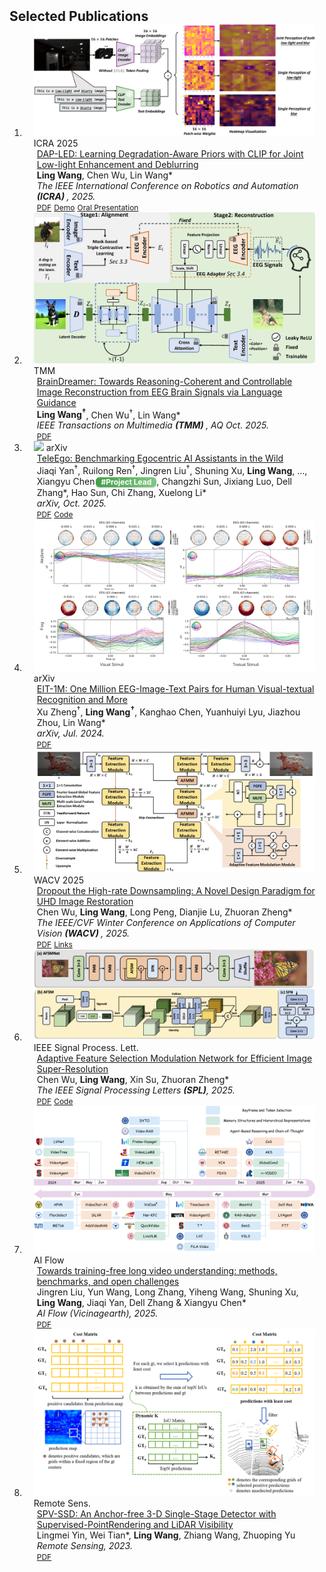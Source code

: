 <h2 id="publications" style="margin: 2px 0px -15px;">Selected Publications</h2>

<div class="publications">
<style>
.project-lead {
  display:inline-flex;
  align-items:center;
  gap:0px;
  padding:2px 8px;
  margin-left:2px;
  border-radius:6px;
  background:linear-gradient(90deg,#43a047,#81c784);
  color:#fff;
  font-size:0.75rem;
  font-weight:700;
  line-height:1;
  box-shadow:0 1px 2px rgba(0,0,0,0.15);
}
@media (prefers-color-scheme: dark){
  .project-lead {background:linear-gradient(90deg,#66bb6a,#a5d6a7);}
}
</style>
<ol class="bibliography">

<li>
<div class="pub-row">
  <div class="col-sm-3 abbr" style="position: relative;padding-right: 15px;padding-left: 15px;">
    <img src="assets/img/icra25_visualization.png" class="teaser img-fluid z-depth-1">
    <abbr class="badge">ICRA 2025</abbr>
  </div>

  <div class="col-sm-9" style="position: relative;padding-right: 15px;padding-left: 20px;">
    <div class="title"><a href="https://doi.org/10.1109/ICRA55743.2025.11128232">DAP-LED: Learning Degradation-Aware Priors with CLIP for Joint Low-light Enhancement and Deblurring </a></div>
    <div class="author"><strong>Ling Wang</strong>, Chen Wu, Lin Wang*</div>
    <div class="periodical"><em>The IEEE International Conference on Robotics and Automation <strong>(ICRA) </strong>, 2025.</em></div>
    <div class="links">
      <a href="https://doi.org/10.1109/ICRA55743.2025.11128232" class="btn btn-sm z-depth-0" role="button" target="_blank" style="font-size:12px;">PDF</a>
      <a href="../assets/video/ICRA25_4264_VI_i.mp4" class="btn btn-sm z-depth-0" role="button" target="_blank" style="font-size:12px;">Demo</a>
      <a href="https://ras.papercept.net/conferences/conferences/ICRA25/program/ICRA25_ContentListWeb_3.html#thet1_07" class="btn btn-sm z-depth-0" role="button" target="_blank" style="font-size:12px;">Oral Presentation</a>
    </div>
  </div>
</div>
</li>

<li>
<div class="pub-row">
  <div class="col-sm-3 abbr" style="position: relative;padding-right: 15px;padding-left: 15px;">
    <img src="assets/img/trans_braindreamer.png" class="teaser img-fluid z-depth-1">
    <abbr class="badge">TMM</abbr>
  </div>

  <div class="col-sm-9" style="position: relative;padding-right: 15px;padding-left: 20px;">
    <div class="title"><a href="https://arxiv.org/abs/2409.14021">BrainDreamer: Towards Reasoning-Coherent and Controllable Image Reconstruction from EEG Brain Signals via Language Guidance</a></div>
    <div class="author"><strong>Ling Wang<sup>†</sup></strong>, Chen Wu<sup>†</sup>, Lin Wang*</div>
    <div class="periodical"><em>IEEE Transactions on Multimedia <strong>(TMM) </strong>, AQ Oct. 2025.</em></div>
    <div class="links">
      <a href="https://arxiv.org/abs/2409.14021" class="btn btn-sm z-depth-0" role="button" target="_blank" style="font-size:12px;">PDF</a>
    </div>
  </div>
</div>
</li>

<li>
<div class="pub-row">
  <div class="col-sm-3 abbr" style="position: relative;padding-right: 15px;padding-left: 15px;">
    <img src="assets/img/TelEgo.png" class="teaser img-fluid z-depth-1">
    <abbr class="badge">arXiv</abbr>
  </div>

  <div class="col-sm-9" style="position: relative;padding-right: 15px;padding-left: 20px;">
    <div class="title"><a href="https://arxiv.org/pdf/2510.23981">TeleEgo: Benchmarking Egocentric AI Assistants in the Wild</a></div>
    <div class="author">Jiaqi Yan<sup>†</sup>, Ruilong Ren<sup>†</sup>, Jingren Liu<sup>†</sup>, Shuning Xu, <strong>Ling Wang</strong>, ..., Xiangyu Chen<span class="project-lead">#Project Lead</span>, Changzhi Sun, Jixiang Luo, Dell Zhang*, Hao Sun, Chi Zhang, Xuelong Li*</div>
    <div class="periodical"><em>arXiv, Oct. 2025.</em></div>
    <div class="links">
      <a href="https://arxiv.org/pdf/2510.23981" class="btn btn-sm z-depth-0" role="button" target="_blank" style="font-size:12px;">PDF</a>
      <a href="https://github.com/Programmergg/TeleEgo" class="btn btn-sm z-depth-0" role="button" target="_blank" style="font-size:12px;">Code</a>
    </div>
  </div>
</div>
</li>

<li>
<div class="pub-row">
  <div class="col-sm-3 abbr" style="position: relative;padding-right: 15px;padding-left: 15px;">
    <img src="assets/img/EIT-1M.png" class="teaser img-fluid z-depth-1">
    <abbr class="badge">arXiv</abbr>
  </div>

  <div class="col-sm-9" style="position: relative;padding-right: 15px;padding-left: 20px;">
    <div class="title"><a href="https://arxiv.org/pdf/2407.01884">EIT-1M: One Million EEG-Image-Text Pairs for Human Visual-textual Recognition and More</a></div>
    <div class="author">Xu Zheng<sup>†</sup>, <strong>Ling Wang<sup>†</sup></strong>, Kanghao Chen, Yuanhuiyi Lyu, Jiazhou Zhou, Lin Wang*</div>
    <div class="periodical"><em>arXiv, Jul. 2024.</em></div>
    <div class="links">
      <a href="https://arxiv.org/pdf/2407.01884" class="btn btn-sm z-depth-0" role="button" target="_blank" style="font-size:12px;">PDF</a>
      <!-- <strong><i style="color:#7b5aa6">arXiv.org</i></strong> -->
    </div>
  </div>
</div>
</li>

<li>
<div class="pub-row">
  <div class="col-sm-3 abbr" style="position: relative;padding-right: 15px;padding-left: 15px;">
    <img src="assets/img/wacv25_d2net.png" class="teaser img-fluid z-depth-1">
    <abbr class="badge">WACV 2025</abbr>
  </div>

  <div class="col-sm-9" style="position: relative;padding-right: 15px;padding-left: 20px;">
    <div class="title"><a href="https://doi.org/10.1109/WACV61041.2025.00238">Dropout the High-rate Downsampling: A Novel Design Paradigm for UHD Image Restoration </a></div>
    <div class="author">Chen Wu, <strong>Ling Wang</strong>, Long Peng, Dianjie Lu, Zhuoran Zheng*</div>
    <div class="periodical"><em>The IEEE/CVF Winter Conference on Applications of Computer Vision <strong>(WACV) </strong>, 2025.</em></div>
    <div class="links">
      <a href="https://doi.org/10.1109/WACV61041.2025.00238" class="btn btn-sm z-depth-0" role="button" target="_blank" style="font-size:12px;">PDF</a>
      <a href="https://openaccess.thecvf.com/content/WACV2025/html/Wu_Dropout_the_High-Rate_Downsampling_A_Novel_Design_Paradigm_for_UHD_WACV_2025_paper.html" class="btn btn-sm z-depth-0" role="button" target="_blank" style="font-size:12px;">Links</a>
    </div>
  </div>
</div>
</li>

<li>
<div class="pub-row">
  <div class="col-sm-3 abbr" style="position: relative;padding-right: 15px;padding-left: 15px;">
    <img src="assets/img/SPL_AFSMNet.png" class="teaser img-fluid z-depth-1">
    <abbr class="badge">IEEE Signal Process. Lett.</abbr>
  </div>

  <div class="col-sm-9" style="position: relative;padding-right: 15px;padding-left: 20px;">
    <div class="title"><a href="https://doi.org/10.1109/LSP.2025.3547669">Adaptive Feature Selection Modulation Network for Efficient Image Super-Resolution </a></div>
    <div class="author">Chen Wu, <strong>Ling Wang</strong>, Xin Su, Zhuoran Zheng*</div>
    <div class="periodical"><em>The IEEE Signal Processing Letters <strong>(SPL)</strong>, 2025.</em></div>
    <div class="links">
      <a href="https://doi.org/10.1109/LSP.2025.3547669" class="btn btn-sm z-depth-0" role="button" target="_blank" style="font-size:12px;">PDF</a>
      <a href="https://github.com/DavisWANG0/AFSMNet" class="btn btn-sm z-depth-0" role="button" target="_blank" style="font-size:12px;">Code</a>
    </div>
  </div>
</div>
</li>

<li>
<div class="pub-row">
  <div class="col-sm-3 abbr" style="position: relative;padding-right: 15px;padding-left: 15px;">
    <img src="assets/img/AIFlow_method_timeline.png" class="teaser img-fluid z-depth-1">
    <abbr class="badge">AI Flow</abbr>
  </div>

  <div class="col-sm-9" style="position: relative;padding-right: 15px;padding-left: 20px;">
    <div class="title"><a href="https://link.springer.com/article/10.1007/s44336-025-00017-w?utm_source=rct_congratemailt">Towards training-free long video understanding: methods, benchmarks, and open challenges </a></div>
    <div class="author">Jingren Liu, Yun Wang, Long Zhang, Yiheng Wang, Shuning Xu, <strong>Ling Wang</strong>, Jiaqi Yan, Dell Zhang & Xiangyu Chen*</div>
    <div class="periodical"><em>AI Flow (Vicinagearth), 2025. </em></div>
    <div class="links">
      <a href="https://link.springer.com/article/10.1007/s44336-025-00017-w?utm_source=rct_congratemailt" class="btn btn-sm z-depth-0" role="button" target="_blank" style="font-size:12px;">PDF</a>
    </div>
  </div>
</div>
</li>

<li>
<div class="pub-row">
  <div class="col-sm-3 abbr" style="position: relative;padding-right: 15px;padding-left: 15px;">
    <img src="assets/img/RS_spvssd.png" class="teaser img-fluid z-depth-1">
    <abbr class="badge">Remote Sens.</abbr>
  </div>

  <div class="col-sm-9" style="position: relative;padding-right: 15px;padding-left: 20px;">
    <div class="title"><a href="https://doi.org/10.3390/rs15010161">SPV-SSD: An Anchor-free 3-D Single-Stage Detector with Supervised-PointRendering and LiDAR Visibility </a></div>
    <div class="author">Lingmei Yin, Wei Tian*, <strong>Ling Wang</strong>, Zhiang Wang, Zhuoping Yu</div>
    <div class="periodical"><em>Remote Sensing, 2023. </em></div>
    <div class="links">
      <a href="https://doi.org/10.3390/rs15010161" class="btn btn-sm z-depth-0" role="button" target="_blank" style="font-size:12px;">PDF</a>
    </div>
  </div>
</div>
</li>

<br>

</ol>
</div>
